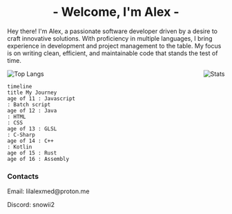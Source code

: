 <h1 align="center">- Welcome, I'm Alex -</h1>

Hey there! I'm Alex, a passionate software developer driven by a desire to craft innovative solutions. With proficiency in multiple languages, I bring experience in development and project management to the table. My focus is on writing clean, efficient, and maintainable code that stands the test of time.

<div style="display: flex; justify-content: space-between;">
  <img alt="Top Langs" src="https://github-readme-stats.vercel.app/api/top-langs/?username=Snowiiii&layout=compact&langs_count=10&show_icons=true&hide_border=true&theme=radical"/>
  <img alt="Stats" src="https://github-readme-stats.vercel.app/api?username=Snowiiii&show_icons=true&hide_border=true&theme=radical"/>
</div>

```mermaid
timeline
title My Journey
age of 11 : Javascript
: Batch script
age of 12 : Java
: HTML
: CSS
age of 13 : GLSL
: C-Sharp
age of 14 : C++
: Kotlin
age of 15 : Rust
age of 16 : Assembly
```

<h3 align="left">Contacts</h3>

<p>Email: lilalexmed@proton.me</p>
<p>Discord: snowii2</p>
